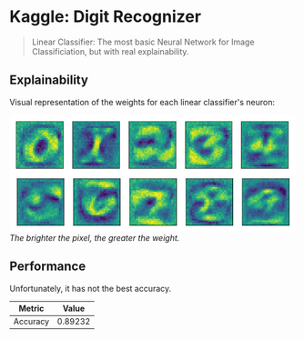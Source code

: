 # Kaggle: Digit Recognizer

> Linear Classifier: The most basic Neural Network for Image Classificiation, but with real explainability.

## Explainability
Visual representation of the weights for each linear classifier's neuron:

![Weights of the linear classifier.](./assets/weights.png)
*The brighter the pixel, the greater the weight.*

## Performance
Unfortunately, it has not the best accuracy.

| Metric   | Value   |
|----------|---------|
| Accuracy | 0.89232 |
